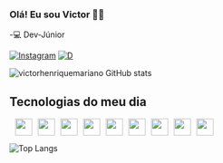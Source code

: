 
### Olá! Eu sou  Victor 👋🏼

-💻 Dev-Júnior

[![Instagram](https://img.shields.io/badge/Instagram-E4405F?style=for-the-badge&logo=instagram&logoColor=white)](https://instagram.com/_victorh_031/)
[![D](https://img.shields.io/badge/Discord-7289DA?style=for-the-badge&logo=discord&logoColor=white)](https://discordapp.com/users/747637519348400178)

![victorhenriquemariano GitHub stats](https://github-readme-stats.vercel.app/api?username=victorhenriquemariano&show_icons=true&theme=dracula)


## Tecnologias do meu dia

<div style="display: inline-flex; gap: 10px;"><br/>
  <img align="center" height="30px" width="30px" src="https://cdn.jsdelivr.net/gh/devicons/devicon@latest/icons/html5/html5-original.svg" />
  <img align="center" height="30px" width="30px" src="https://cdn.jsdelivr.net/gh/devicons/devicon@latest/icons/css3/css3-original.svg" />
  <img align="center" height="30px" width="30px" src="https://cdn.jsdelivr.net/gh/devicons/devicon@latest/icons/tailwindcss/tailwindcss-original.svg" />
  <img align="center" height="30px" width="30px" src="https://cdn.jsdelivr.net/gh/devicons/devicon@latest/icons/javascript/javascript-original.svg" />
  <img align="center" height="30px" width="30px" src="https://cdn.jsdelivr.net/gh/devicons/devicon@latest/icons/vuejs/vuejs-original.svg" />
  <img align="center" height="30px" width="30px" src="https://cdn.jsdelivr.net/gh/devicons/devicon@latest/icons/vuetify/vuetify-original.svg" />
  <img align="center" height="30px" width="30px" src="https://cdn.jsdelivr.net/gh/devicons/devicon@latest/icons/nodejs/nodejs-original.svg" />
  <img align="center" height="30px" width="30px" src="https://cdn.jsdelivr.net/gh/devicons/devicon@latest/icons/laravel/laravel-original.svg" />
  <img align="center" height="30px" width="30px" src="https://cdn.jsdelivr.net/gh/devicons/devicon@latest/icons/php/php-original.svg" />
</div><br/>


![Top Langs](https://github-readme-stats.vercel.app/api/top-langs/?username=victorhenriquemariano&layout=compact)
